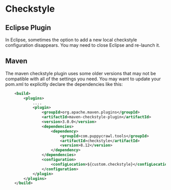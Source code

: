 # Checkstyle
## Eclipse Plugin
In Eclipse, sometimes the option to add a new local checkstyle configuration disappears. You may need to close Eclipse and re-launch it.

## Maven
The maven checkstyle plugin uses some older versions that may not be compatible with all of the settings you need. You may want to update your pom.xml to explicitly declare the dependencies like this:
```xml
    <build>
        <plugins>
            ....
            <plugin>
                <groupId>org.apache.maven.plugins</groupId>
                <artifactId>maven-checkstyle-plugin</artifactId>
                <version>3.0.0</version>
                <dependencies>
                    <dependency>
                        <groupId>com.puppycrawl.tools</groupId>
                        <artifactId>checkstyle</artifactId>
                        <version>8.12</version>
                    </dependency>
                </dependencies>
                <configuration>
                    <configLocation>${custom.checkstyle}</configLocation>
                </configuration>
            </plugin>
        </plugins>
    </build>
```

